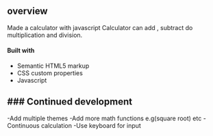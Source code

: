 ## overview
Made a calculator with javascript
Calculator can add , subtract do multiplication and division.
#### Built with

- Semantic HTML5 markup
- CSS custom properties
- Javascript

## ### Continued development
-Add multiple themes 
-Add more math functions e.g(square root) etc
-Continuous calculation
-Use keyboard for input

